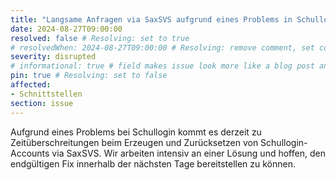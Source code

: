 ```yaml
---
title: "Langsame Anfragen via SaxSVS aufgrund eines Problems in Schullogin:"
date: 2024-08-27T09:00:00
resolved: false # Resolving: set to true
# resolvedWhen: 2024-08-27T09:00:00 # Resolving: remove comment, set correct end datetime
severity: disrupted
# informational: true # field makes issue look more like a blog post and removes any references to downtime length
pin: true # Resolving: set to false
affected:
- Schnittstellen
section: issue
---
```


Aufgrund eines Problems bei Schullogin kommt es derzeit zu Zeitüberschreitungen beim Erzeugen und Zurücksetzen von Schullogin-Accounts via SaxSVS. Wir arbeiten intensiv an einer Lösung und hoffen, den endgültigen Fix innerhalb der nächsten Tage bereitstellen zu können.
